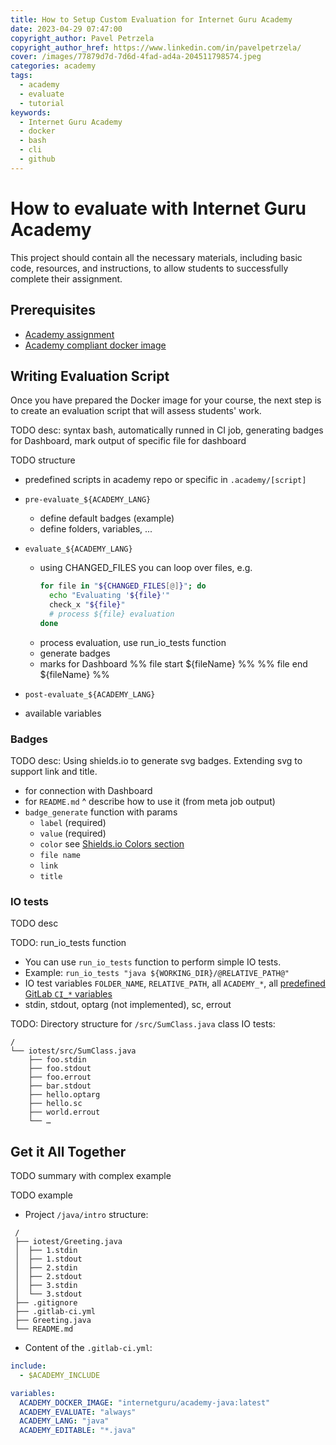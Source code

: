 ```yaml
---
title: How to Setup Custom Evaluation for Internet Guru Academy
date: 2023-04-29 07:47:00
copyright_author: Pavel Petrzela
copyright_author_href: https://www.linkedin.com/in/pavelpetrzela/
cover: /images/77879d7d-7d6d-4fad-ad4a-204511798574.jpeg
categories: academy
tags:
  - academy
  - evaluate
  - tutorial
keywords:
  - Internet Guru Academy
  - docker
  - bash
  - cli
  - github
---
```


# How to evaluate with Internet Guru Academy

This project should contain all the necessary materials, including basic code, resources, and instructions, to allow students to successfully complete their assignment.

## Prerequisites

- [Academy assignment](academy-assignments)
- [Academy compliant docker image](academy-docker-images)

## Writing Evaluation Script

Once you have prepared the Docker image for your course, the next step is to create an evaluation script that will assess students' work.

TODO desc: syntax bash, automatically runned in CI job, generating badges for Dashboard, mark output of specific file for dashboard

TODO structure

 - predefined scripts in academy repo or specific in `.academy/[script]`
 - `pre-evaluate_${ACADEMY_LANG}`
   - define default badges (example)
   - define folders, variables, ...
 - `evaluate_${ACADEMY_LANG}`
   - using CHANGED_FILES you can loop over files, e.g.
     ```sh
     for file in "${CHANGED_FILES[@]}"; do
       echo "Evaluating '${file}'"
       check_x "${file}"
       # process ${file} evaluation
     done
     ```
   - process evaluation, use run_io_tests function
   - generate badges
   - marks for Dashboard
   %% file start ${fileName} %%
   %% file end ${fileName} %%
 - `post-evaluate_${ACADEMY_LANG}`

 - available variables

### Badges

TODO desc: Using shields.io to generate svg badges. Extending svg to support link and title.

 - for connection with Dashboard
 - for `README.md`
 ^ describe how to use it (from meta job output)
 - `badge_generate` function with params
   - `label` (required)
   - `value` (required)
   - `color` see [Shields.io Colors section](https://shields.io#colors)
   - `file name`
   - `link`
   - `title`

### IO tests

TODO desc

TODO: run_io_tests function
 - You can use `run_io_tests` function to perform simple IO tests.
 - Example: `run_io_tests "java ${WORKING_DIR}/@RELATIVE_PATH@"`
 - IO test variables `FOLDER_NAME`, `RELATIVE_PATH`, all `ACADEMY_*`, all [predefined GitLab `CI_*` variables](https://docs.gitlab.com/ee/ci/variables/predefined_variables.html)
 - stdin, stdout, optarg (not implemented), sc, errout

TODO: Directory structure for `/src/SumClass.java` class IO tests:

```
/
└── iotest/src/SumClass.java
    ├── foo.stdin
    ├── foo.stdout
    ├── foo.errout
    ├── bar.stdout
    ├── hello.optarg
    ├── hello.sc
    ├── world.errout
    └── …
```

## Get it All Together

TODO summary with complex example

TODO example

 - Project `/java/intro` structure:

```plaintext
 /
 ├── iotest/Greeting.java
 │  ├── 1.stdin
 │  ├── 1.stdout
 │  ├── 2.stdin
 │  ├── 2.stdout
 │  ├── 3.stdin
 │  └── 3.stdout
 ├── .gitignore
 ├── .gitlab-ci.yml
 ├── Greeting.java
 └── README.md
```

- Content of the `.gitlab-ci.yml`:

```yaml
include:
  - $ACADEMY_INCLUDE

variables:
  ACADEMY_DOCKER_IMAGE: "internetguru/academy-java:latest"
  ACADEMY_EVALUATE: "always"
  ACADEMY_LANG: "java"
  ACADEMY_EDITABLE: "*.java"
```

